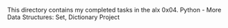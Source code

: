 This directory contains my completed tasks in the alx 0x04. Python - More Data Structures: Set, Dictionary Project
